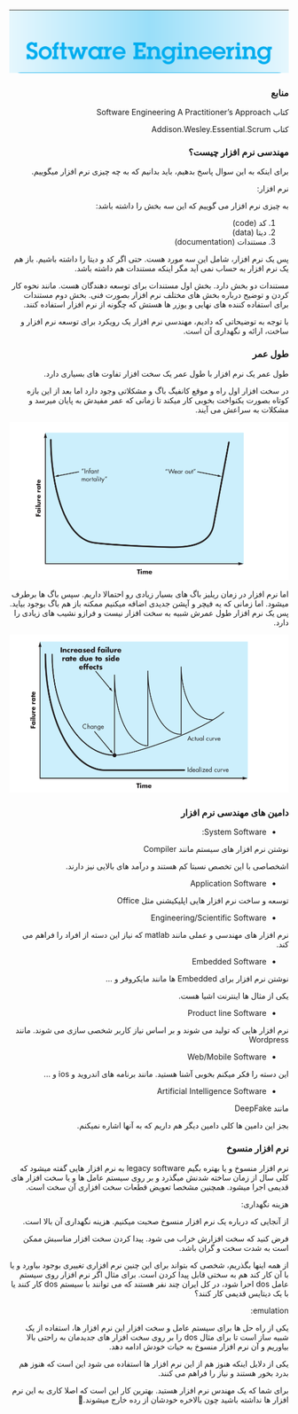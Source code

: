 <div dir="rtl">

![software-engineering.png](images/s_e.png)

<h3>منابع</h3>
کتاب Software Engineering A Practitioner’s Approach

کتاب Addison.Wesley.Essential.Scrum

<h3>
مهندسی نرم افزار چیست؟
</h3>
برای اینکه به این سوال پاسخ بدهیم، باید بدانیم که به چه چیزی نرم افزار میگوییم.

نرم افزار:

به چیزی نرم افزار می گوییم که این سه بخش را داشته باشد:

1. کد (code)
2. دیتا (data)
3. مستندات (documentation)

پس یک نرم افزار، شامل این سه مورد هست. حتی اگر کد و دیتا را داشته باشیم. باز هم یک نرم افزار به حساب نمی آید
مگر اینکه مستندات هم داشته باشد.

مستندات دو بخش دارد. بخش اول مستندات برای توسعه دهندگان هست. مانند نحوه کار کردن و توضیح درباره بخش های مختلف نرم افزار
بصورت فنی. بخش دوم مستندات برای استفاده کننده های نهایی و یوزر ها هستش که چگونه از نرم افزار استفاده کنند.

با توجه به توضیحاتی که دادیم، مهندسی نرم افزار یک رویکرد برای توسعه نرم افزار و ساخت، ارائه و نگهداری آن است.


<h3>طول عمر</h3>
طول عمر یک نرم افزار با طول عمر یک سخت افزار تفاوت های بسیاری دارد.

در سخت افزار اول راه و موقع کانفیگ باگ و مشکلاتی وجود دارد اما بعد از این بازه کوتاه بصورت یکنواخت بخوبی کار میکند
تا زمانی که عمر مفیدش به پایان میرسد و مشکلات به سراعش می آیند.

![software-engineering.png](images/hardware.png)

اما نرم افزار در زمان ریلیز باگ های بسیار زیادی رو احتمالا داریم. سپس باگ ها برطرف میشود. اما زمانی که یه فیچر و آپشن جدیدی اضافه میکنیم ممکنه باز هم باگ بوجود بیاید. پس یک نرم افزار طول عمرش شبیه به سخت افزار
نیست و فرازو نشیب های زیادی را دارد.

![software-engineering.png](images/software.png)

<h3>دامین های مهندسی نرم افزار</h3>

- System Software:

نوشتن نرم افزار های سیستم مانند Compiler

اشخصاصی با این تخصص نسبتا کم هستند و درآمد های بالایی نیز دارند.

- Application Software

توسعه و ساخت نرم افزار هایی اپلیکیشنی مثل Office

- Engineering/Scientific Software

نرم افزار های مهندسی و عملی مانند matlab که نیاز این دسته از افراد را فراهم می کند.

- Embedded Software

نوشتن نرم افزار برای Embedded ها مانند مایکروفر و ...

یکی از مثال ها اینترنت اشیا هست.

- Product line Software

نرم افزار هایی که تولید می شوند و بر اساس نیاز کاربر شخصی سازی می شوند. مانند Wordpress

- Web/Mobile Software

این دسته را فکر میکنم بخوبی آشنا هستید. مانند برنامه های اندروید و ios و ...

- Artificial Intelligence Software

مانند DeepFake

بجز این دامین ها کلی دامین دیگر هم داریم که به آنها اشاره نمیکنم.

<h3>نرم افزار منسوخ</h3>
نرم افزار منسوخ و یا بهتره بگیم legacy software به نرم افزار هایی گفته میشود که کلی سال از زمان ساخته شدنش میگذرد
و بر روی سیستم عامل ها و یا سخت افزار های قدیمی اجرا میشود. همچنین مشخصا تعویض قطعات سخت افزاری آن سخت است.

هزینه نگهداری:

از آنجایی که درباره یک نرم افزار منسوخ صحبت میکنیم. هزینه نگهداری آن بالا است.

فرض کنید که سخت افزارش خراب می شود. پیدا کردن سخت افزار مناسبش ممکن است به شدت سخت و گران باشد.

از همه اینها بگذریم، شخصی که بتواند برای این چنین نرم افزاری تغییری بوجود بیاورد و یا با آن کار کند هم به سختی
قابل پیدا کردن است. برای مثال اگر نرم افزار روی سیستم عامل dos احرا شود، در کل ایران چند نفر هستند که می توانند با سیستم dos کار کنند
یا با یک دیتایس قدیمی کار کنند؟

emulation:

یکی از راه حل ها برای سیستم عامل و سخت افزار این نرم افزار ها، استفاده از یک شبیه ساز است تا برای مثال dos را بر روی
سخت افزار های جدیدمان به راحتی بالا بیاوریم و آن نرم افزار منسوخ به حیات خودش ادامه دهد.

یکی از دلایل اینکه هنوز هم از این نرم افزار ها استفاده می شود این است که هنوز هم بدرد بخور هستند و نیاز را فراهم می کنند.

برای شما که یک مهندس نرم افزار هستید. بهترین کار این است که اصلا کاری به این نرم افزار ها نداشته باشید چون بالاخره خودشان
از رده خارج میشوند.🙂
</div>
